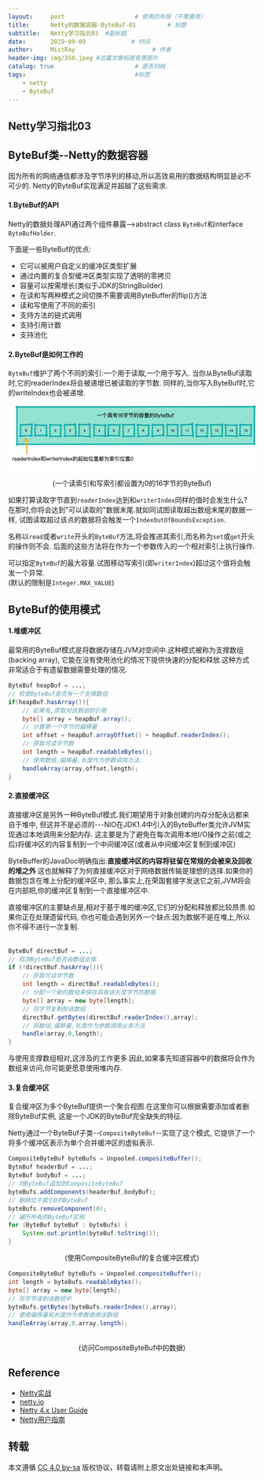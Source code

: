 ```yaml
---
layout:     post                    # 使用的布局（不需要改）
title:      Netty的数据容器-ByteBuf-01         # 标题 
subtitle:   Netty学习指北03  #副标题
date:       2019-09-09             # 时间
author:     MistRay                      # 作者
header-img: img/350.jpeg #这篇文章标题背景图片
catalog: true                       # 是否归档
tags:                               #标签
    - netty
    - ByteBuf
---
```

## Netty学习指北03

## ByteBuf类--Netty的数据容器
因为所有的网络通信都涉及字节序列的移动,所以高效易用的数据结构明显是必不可少的.
Netty的ByteBuf实现满足并超越了这些需求.

#### 1.ByteBuf的API
Netty的数据处理API通过两个组件暴露-->abstract class `ByteBuf`和interface `ByteBufHolder`.

下面是一些ByteBuf的优点:
* 它可以被用户自定义的缓冲区类型扩展
* 通过内置的复合型缓冲区类型实现了透明的零拷贝
* 容量可以按需增长(类似于JDK的StringBuilder)
* 在读和写两种模式之间切换不需要调用ByteBuffer的flip()方法
* 读和写使用了不同的索引
* 支持方法的链式调用
* 支持引用计数
* 支持池化

#### 2.ByteBuf是如何工作的
`ByteBuf`维护了两个不同的索引:一个用于读取,一个用于写入.
当你从ByteBuf读取时,它的readerIndex将会被递增已被读取的字节数.
同样的,当你写入ByteBuf时,它的writeIndex也会被递增.

![一个读索引和写索引都设置为0的16字节的ByteBuf](/img/post_img/post_2019_09_12_01.png)
<center>(一个读索引和写索引都设置为0的16字节的ByteBuf)</center>

如果打算读取字节直到`readerIndex`达到和`writerIndex`同样的值时会发生什么?  
在那时,你将会达到"可以读取的"数据末尾.就如同试图读取超出数组末尾的数据一样,
试图读取超过该点的数据将会触发一个`IndexOutOfBoundsException`.  

名称以`read`或者`write`开头的`ByteBuf`方法,将会推进其索引,而名称为`set`或`get`开头的操作则不会.
后面的这些方法将在作为一个参数传入的一个相对索引上执行操作.

可以指定`ByteBuf`的最大容量.试图移动写索引(即`writerIndex`)超过这个值将会触发一个异常.  
(默认的限制是`Integer.MAX_VALUE`)



## ByteBuf的使用模式
#### 1.堆缓冲区
最常用的ByteBuf模式是将数据存储在JVM对空间中.这种模式被称为支撑数组(backing array),
它能在没有使用池化的情况下提供快速的分配和释放.这种方式非常适合于有遗留数据需要处理的情况.
```java
ByteBuf heapBuf = ...;
// 检查ByteBuf是否有一个支撑数组
if(heapBuf.hasArray()){
    // 如果有,获取对该数组的引用
    byte[] array = heapBuf.array();
    // 计算第一个字节的偏移量
    int offset = heapBuf.arrayOffset() + heapBuf.readerIndex();
    // 获取可读字节数
    int length = heapBuf.readableBytes();
    // 使用数组,偏移量,长度作为参数调用方法.
    handleArray(array,offset,length);
}
```

#### 2.直接缓冲区
直接缓冲区是另外一种ByteBuf模式.我们期望用于对象创建的内存分配永远都来自于堆中,
但这并不是必须的---NIO在JDK1.4中引入的ByteBuffer类允许JVM实现通过本地调用来分配内存.
这主要是为了避免在每次调用本地I/O操作之前(或之后)将缓冲区的内容复制到一个中间缓冲区(或者从中间缓冲区复制到缓冲区)

ByteBuffer的JavaDoc明确指出:__直接缓冲区的内容将驻留在常规的会被来及回收的堆之外__
这也就解释了为何直接缓冲区对于网络数据传输是理想的选择.如果你的数据包含在堆上分配的缓冲区中,
那么事实上,在荣国套接字发送它之前,JVM将会在内部把,你的缓冲区复制到一个直接缓冲区中.

直接缓冲区的主要缺点是,相对于基于堆的缓冲区,它们的分配和释放都比较昂贵.如果你正在处理遗留代码,
你也可能会遇到另外一个缺点:因为数据不是在堆上,所以你不得不进行一次复制.
```java

ByteBuf directBuf = ...;
// 检测ByteBuf是否由数组支撑
if (!directBuf.hasArray()){
    // 获取可读字节数
    int length = directBuf.readableBytes();
    // 分配一个新的数组来保存具有该长度字节的数据
    byte[] array = new byte[length];
    // 将字节复制到该数组
    directBuf.getBytes(directBuf.readerIndex(),array);
    // 将数组,偏移量,长度作为参数调用业务方法
    handle(array,0,length);
}
```

与使用支撑数组相对,这涉及的工作更多.因此,如果事先知道容器中的数据将会作为数组来访问,你可能更愿意使用堆内存.


#### 3.复合缓冲区
复合缓冲区为多个ByteBuf提供一个聚合视图.在这里你可以根据需要添加或者删除ByteBuf实例,
这是一个JDK的ByteBuf完全缺失的特征.

Netty通过一个ByteBuf子类--`CompositeByteBuf`--实现了这个模式,
它提供了一个将多个缓冲区表示为单个合并缓冲区的虚拟表示.

```java
CompositeByteBuf byteBufs = Unpooled.compositeBuffer();
ByteBuf headerBuf = ...;
ByteBuf bodyBuf = ...;
// 将ByteBuf追加到CompositeByteBuf
byteBufs.addComponents(headerBuf,bodyBuf);
// 删除位于索引0的ByteBuf
byteBufs.removeComponent(0);
// 遍历所有的ByteBuf实例
for (ByteBuf byteBuf : byteBufs) {
    System.out.println(byteBuf.toString());
}
```
<center>(使用CompositeByteBuf的复合缓冲区模式)</center>

```java
CompositeByteBuf byteBufs = Unpooled.compositeBuffer();
int length = byteBufs.readableBytes();
byte[] array = new byte[length];
// 将字节读到该数组中
byteBufs.getBytes(byteBufs.readerIndex(),array);
// 使用偏移量和长度作为参数使用该数组
handleArray(array,0,array.length);
        
```
<center>(访问CompositeByteBuf中的数据)</center>



## Reference
* [Netty实战](https://book.douban.com/subject/27038538/)
* [netty.io](https://netty.io/)
* [Netty 4.x User Guide](https://zhuanlan.zhihu.com/p/24955867)
* [Netty用户指南](https://github.com/waylau/netty-4-user-guide)
## 转载
本文遵循 [CC 4.0 by-sa](https://creativecommons.org/licenses/by-sa/4.0/) 版权协议，转载请附上原文出处链接和本声明。